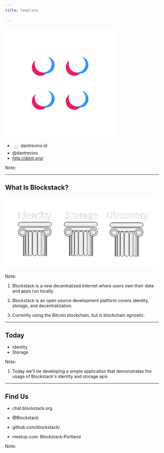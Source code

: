 ```yaml
---
title: Template

---
```


<section data-background="#270f34">

<img src="blockstack.svg" height="360px" width="360px" style="border:none;">

* <img src="blockstack.svg" height="24px" width="24px" style="border:none;vertical-align:text-top;"> dantrevino.id
* <i class="mdi mdi-twitter"></i>@dantrevino
* <i class="mdi mdi-web">http://dant.org/</i>

Note:

</section>

---

<section data-background="#270f34">

## What Is Blockstack? ##

<img src="pillars.png"/>

Note:
1) Blockstack is a new decentralized Internet where users own their data and apps run locally.

2) Blockstack is an open source development platform covers identity, storage, and decentralization.

3) Currently using the Bitcoin blockchain, but is blockchain agnostic.

</section>

---

<section data-background="#270f34">

## Today ##

* Identity
* Storage

Note:

1)  Today we'll be developing a simple application that demonstrates the usage of Blockstack's identity and storage apis

</section>

---

<section data-background="#270f34">

## Find Us ##

* <i class="mdi mdi-slack"></i> chat.blockstack.org

* <i class="mdi mdi-twitter"></i>@Blockstack

* <i class="mdi mdi-github-circle"></i> github.com/blockstack/

* meetup.com: Blockstack-Portland

Note:

</section>
